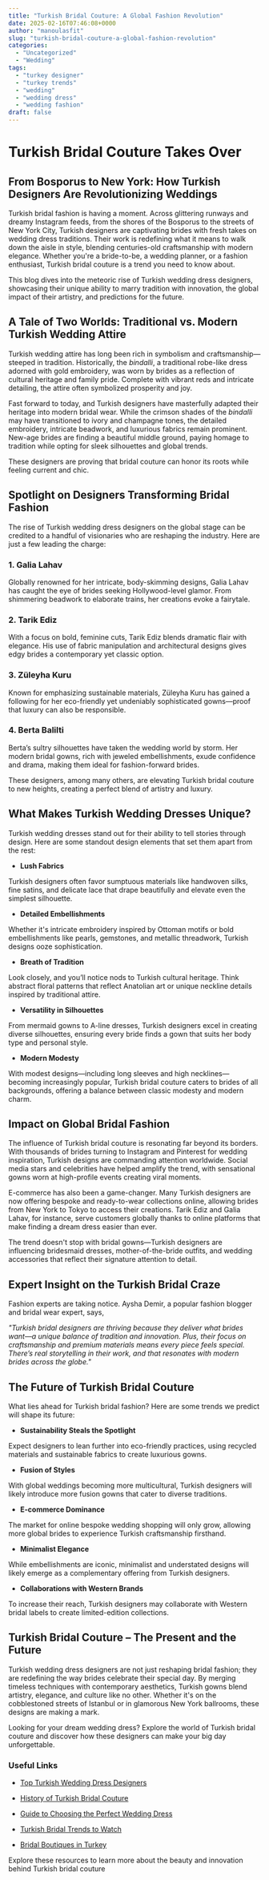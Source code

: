 ```yaml
---
title: "Turkish Bridal Couture: A Global Fashion Revolution"
date: 2025-02-16T07:46:08+0000
author: "manoulasfit"
slug: "turkish-bridal-couture-a-global-fashion-revolution"
categories:
  - "Uncategorized"
  - "Wedding"
tags:
  - "turkey designer"
  - "turkey trends"
  - "wedding"
  - "wedding dress"
  - "wedding fashion"
draft: false
---
```

# Turkish Bridal Couture Takes Over

## From Bosporus to New York: How Turkish Designers Are Revolutionizing Weddings

Turkish bridal fashion is having a moment. Across glittering runways and dreamy Instagram feeds, from the shores of the Bosporus to the streets of New York City, Turkish designers are captivating brides with fresh takes on wedding dress traditions. Their work is redefining what it means to walk down the aisle in style, blending centuries-old craftsmanship with modern elegance. Whether you're a bride-to-be, a wedding planner, or a fashion enthusiast, Turkish bridal couture is a trend you need to know about.

This blog dives into the meteoric rise of Turkish wedding dress designers, showcasing their unique ability to marry tradition with innovation, the global impact of their artistry, and predictions for the future.

## A Tale of Two Worlds: Traditional vs. Modern Turkish Wedding Attire

Turkish wedding attire has long been rich in symbolism and craftsmanship—steeped in tradition. Historically, the *bindalli*, a traditional robe-like dress adorned with gold embroidery, was worn by brides as a reflection of cultural heritage and family pride. Complete with vibrant reds and intricate detailing, the attire often symbolized prosperity and joy.

Fast forward to today, and Turkish designers have masterfully adapted their heritage into modern bridal wear. While the crimson shades of the *bindalli* may have transitioned to ivory and champagne tones, the detailed embroidery, intricate beadwork, and luxurious fabrics remain prominent. New-age brides are finding a beautiful middle ground, paying homage to tradition while opting for sleek silhouettes and global trends.

These designers are proving that bridal couture can honor its roots while feeling current and chic.

## Spotlight on Designers Transforming Bridal Fashion

The rise of Turkish wedding dress designers on the global stage can be credited to a handful of visionaries who are reshaping the industry. Here are just a few leading the charge:

### 1. **Galia Lahav**

Globally renowned for her intricate, body-skimming designs, Galia Lahav has caught the eye of brides seeking Hollywood-level glamor. From shimmering beadwork to elaborate trains, her creations evoke a fairytale.

### 2. **Tarik Ediz**

With a focus on bold, feminine cuts, Tarik Ediz blends dramatic flair with elegance. His use of fabric manipulation and architectural designs gives edgy brides a contemporary yet classic option.

### 3. **Züleyha Kuru**

Known for emphasizing sustainable materials, Züleyha Kuru has gained a following for her eco-friendly yet undeniably sophisticated gowns—proof that luxury can also be responsible.

### 4. **Berta Balilti**

Berta’s sultry silhouettes have taken the wedding world by storm. Her modern bridal gowns, rich with jeweled embellishments, exude confidence and drama, making them ideal for fashion-forward brides.

These designers, among many others, are elevating Turkish bridal couture to new heights, creating a perfect blend of artistry and luxury.

## What Makes Turkish Wedding Dresses Unique?

Turkish wedding dresses stand out for their ability to tell stories through design. Here are some standout design elements that set them apart from the rest:

- **Lush Fabrics**

Turkish designers often favor sumptuous materials like handwoven silks, fine satins, and delicate lace that drape beautifully and elevate even the simplest silhouette.

- **Detailed Embellishments**

Whether it's intricate embroidery inspired by Ottoman motifs or bold embellishments like pearls, gemstones, and metallic threadwork, Turkish designs ooze sophistication.

- **Breath of Tradition**

Look closely, and you’ll notice nods to Turkish cultural heritage. Think abstract floral patterns that reflect Anatolian art or unique neckline details inspired by traditional attire.

- **Versatility in Silhouettes**

From mermaid gowns to A-line dresses, Turkish designers excel in creating diverse silhouettes, ensuring every bride finds a gown that suits her body type and personal style.

- **Modern Modesty**

With modest designs—including long sleeves and high necklines—becoming increasingly popular, Turkish bridal couture caters to brides of all backgrounds, offering a balance between classic modesty and modern charm.

## Impact on Global Bridal Fashion

The influence of Turkish bridal couture is resonating far beyond its borders. With thousands of brides turning to Instagram and Pinterest for wedding inspiration, Turkish designs are commanding attention worldwide. Social media stars and celebrities have helped amplify the trend, with sensational gowns worn at high-profile events creating viral moments.

E-commerce has also been a game-changer. Many Turkish designers are now offering bespoke and ready-to-wear collections online, allowing brides from New York to Tokyo to access their creations. Tarik Ediz and Galia Lahav, for instance, serve customers globally thanks to online platforms that make finding a dream dress easier than ever.

The trend doesn't stop with bridal gowns—Turkish designers are influencing bridesmaid dresses, mother-of-the-bride outfits, and wedding accessories that reflect their signature attention to detail.

## Expert Insight on the Turkish Bridal Craze

Fashion experts are taking notice. Aysha Demir, a popular fashion blogger and bridal wear expert, says,

*"Turkish bridal designers are thriving because they deliver what brides want—a unique balance of tradition and innovation. Plus, their focus on craftsmanship and premium materials means every piece feels special. There’s real storytelling in their work, and that resonates with modern brides across the globe."*

## The Future of Turkish Bridal Couture

What lies ahead for Turkish bridal fashion? Here are some trends we predict will shape its future:

- **Sustainability Steals the Spotlight**

Expect designers to lean further into eco-friendly practices, using recycled materials and sustainable fabrics to create luxurious gowns.

- **Fusion of Styles**

With global weddings becoming more multicultural, Turkish designers will likely introduce more fusion gowns that cater to diverse traditions.

- **E-commerce Dominance**

The market for online bespoke wedding shopping will only grow, allowing more global brides to experience Turkish craftsmanship firsthand.

- **Minimalist Elegance**

While embellishments are iconic, minimalist and understated designs will likely emerge as a complementary offering from Turkish designers.

- **Collaborations with Western Brands**

To increase their reach, Turkish designers may collaborate with Western bridal labels to create limited-edition collections.

## Turkish Bridal Couture – The Present and the Future

Turkish wedding dress designers are not just reshaping bridal fashion; they are redefining the way brides celebrate their special day. By merging timeless techniques with contemporary aesthetics, Turkish gowns blend artistry, elegance, and culture like no other. Whether it's on the cobblestoned streets of Istanbul or in glamorous New York ballrooms, these designs are making a mark.

Looking for your dream wedding dress? Explore the world of Turkish bridal couture and discover how these designers can make your big day unforgettable.

### Useful Links

- [T](https://www.example.com/top-turkish-wedding-dress-designers)[op Turkish Wedding Dress Designers](https://weddedwonderland.com/10-wedding-dress-designers-based-in-turkiye-you-shouldnt-miss/)

- [History of Turkish Bridal Couture](https://www.metmuseum.org/essays/ottoman-wedding-dresses)

- [Guide to Choosing the Perfect Wedding Dress](https://www.crosscreekranchfl.com/tips-for-finding-the-perfect-wedding-dress/)

- [Turkish Bridal Trends to Watch](https://www.brides.com/wedding-fashion-trends-2025-8761498)

- [Bridal Boutiques in Turkey](https://istanbulfashioncenter.com/collections/wedding-dress)

Explore these resources to learn more about the beauty and innovation behind Turkish bridal couture